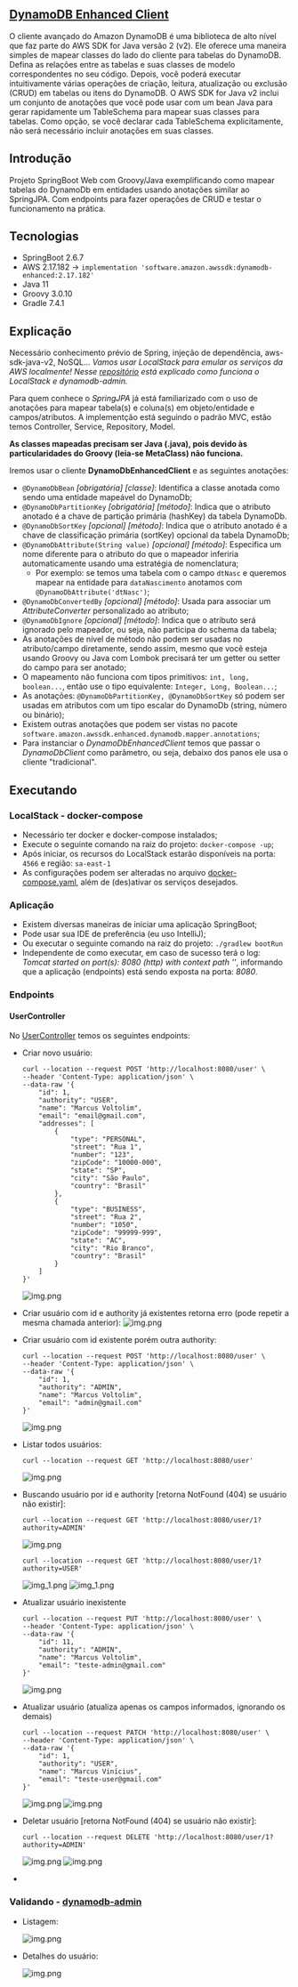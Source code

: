 ## [DynamoDB Enhanced Client](https://docs.aws.amazon.com/sdk-for-java/latest/developer-guide/dynamodb-enhanced-client.html)

O cliente avançado do Amazon DynamoDB é uma biblioteca de alto nível que faz parte do AWS SDK for Java versão 2 (v2). Ele oferece uma maneira simples de mapear classes do lado do
cliente para tabelas do DynamoDB. Defina as relações entre as tabelas e suas classes de modelo correspondentes no seu código. Depois, você poderá executar intuitivamente várias
operações de criação, leitura, atualização ou exclusão (CRUD) em tabelas ou itens do DynamoDB.
O AWS SDK for Java v2 inclui um conjunto de anotações que você pode usar com um bean Java para gerar rapidamente um TableSchema para mapear suas classes para tabelas. Como opção,
se você declarar cada TableSchema explicitamente, não será necessário incluir anotações em suas classes.

## Introdução

Projeto SpringBoot Web com Groovy/Java exemplificando como mapear tabelas do DynamoDb em entidades usando anotações similar ao SpringJPA.
Com endpoints para fazer operações de CRUD e testar o funcionamento na prática.

## Tecnologias

* SpringBoot 2.6.7
* AWS 2.17.182 → `implementation 'software.amazon.awssdk:dynamodb-enhanced:2.17.182'`
* Java 11
* Groovy 3.0.10
* Gradle 7.4.1

## Explicação

Necessário conhecimento prévio de Spring, injeção de dependência, aws-sdk-java-v2, NoSQL...
*Vamos usar LocalStack para emular os serviços da AWS localmente!
Nesse [repositório](https://github.com/marcusvoltolim/localstack-aws) está explicado como funciona o LocalStack e dynamodb-admin.*

Para quem conhece o *SpringJPA* já está familiarizado com o uso de anotações para mapear tabela(s) e coluna(s) em objeto/entidade e campos/atributos.
A implementção está seguindo o padrão MVC, estão temos Controller, Service, Repository, Model.

**As classes mapeadas precisam ser Java (.java), pois devido às particularidades do Groovy (leia-se MetaClass) não funciona.**

Iremos usar o cliente **DynamoDbEnhancedClient** e as seguintes anotações:

* `@DynamoDbBean` *[obrigatória] [classe]*: Identifica a classe anotada como sendo uma entidade mapeável do DynamoDb;
* `@DynamoDbPartitionKey` *[obrigatória] [método]*: Indica que o atributo anotado é a chave de partição primária (hashKey) da tabela DynamoDb.
* `@DynamoDbSortKey` *[opcional] [método]*: Indica que o atributo anotado é a chave de classificação primária (sortKey) opcional da tabela DynamoDb;
* `@DynamoDbAttribute(String value)` *[opcional] [método]*: Especifica um nome diferente para o atributo do que o mapeador inferiria automaticamente usando uma estratégia de
  nomenclatura;
  * Por exemplo: se temos uma tabela com o campo `dtNasc` e queremos mapear na entidade para `dataNascimento` anotamos com `@DynamoDbAttribute('dtNasc')`;
* `@DynamoDbConvertedBy` *[opcional] [método]*: Usada para associar um *AttributeConverter* personalizado ao atributo;
* `@DynamoDbIgnore` *[opcional] [método]*: Indica que o atributo será ignorado pelo mapeador, ou seja, não participa do schema da tabela;
* As anotações de nível de método não podem ser usadas no atributo/campo diretamente, sendo assim,
  mesmo que você esteja usando Groovy ou Java com Lombok precisará ter um getter ou setter do campo para ser anotado;
* O mapeamento não funciona com tipos primitivos: `int, long, boolean...`, então use o tipo equivalente: `Integer, Long, Boolean...`;
* As anotações: `@DynamoDbPartitionKey, @DynamoDbSortKey`  só podem ser usadas em atributos com um tipo escalar do DynamoDb (string, número ou binário);
* Existem outras anotações que podem ser vistas no pacote `software.amazon.awssdk.enhanced.dynamodb.mapper.annotations`;
* Para instanciar o *DynamoDbEnhancedClient* temos que passar o *DynamoDbClient* como parâmetro, ou seja, debaixo dos panos ele usa o cliente "tradicional".
## Executando

### LocalStack - docker-compose

* Necessário ter docker e docker-compose instalados;
* Execute o seguinte comando na raiz do projeto: `docker-compose -up`;
* Após iniciar, os recursos do LocalStack estarão disponíveis na porta: `4566` e região: `sa-east-1`
* As configurações podem ser alteradas no arquivo [docker-compose.yaml](docker-compose.yaml), além de (des)ativar os serviços desejados.

### Aplicação

* Existem diversas maneiras de iniciar uma aplicação SpringBoot;
* Pode usar sua IDE de preferência (eu uso IntelliJ);
* Ou executar o seguinte comando na raiz do projeto: `./gradlew bootRun`
* Independente de como executar, em caso de sucesso terá o log: *Tomcat started on port(s): 8080 (http) with context path ''*,
  informando que a aplicação (endpoints) está sendo exposta na porta: *8080*.

### Endpoints

#### UserController

No [UserController](src/main/groovy/io/marcusvoltolim/dynamodbenhanced/controllers/UserController.groovy) temos os seguintes endpoints:

* Criar novo usuário:
  ```
  curl --location --request POST 'http://localhost:8080/user' \
  --header 'Content-Type: application/json' \
  --data-raw '{
      "id": 1,
      "authority": "USER",
      "name": "Marcus Voltolim",
      "email": "email@gmail.com",
      "addresses": [
          {
              "type": "PERSONAL",
              "street": "Rua 1",
              "number": "123",
              "zipCode": "10000-000",
              "state": "SP",
              "city": "São Paulo",
              "country": "Brasil"
          },
          {
              "type": "BUSINESS",
              "street": "Rua 2",
              "number": "1050",
              "zipCode": "99999-999",
              "state": "AC",
              "city": "Rio Branco",
              "country": "Brasil"
          }
      ]
  }'
  ```
  ![img.png](docs/create-user-user.png)

* Criar usuário com id e authority já existentes retorna erro (pode repetir a mesma chamada anterior):
  ![img.png](docs/create-user-duplicate.png)

* Criar usuário com id existente porém outra authority:
  ```
  curl --location --request POST 'http://localhost:8080/user' \
  --header 'Content-Type: application/json' \
  --data-raw '{
      "id": 1,
      "authority": "ADMIN",
      "name": "Marcus Voltolim",
      "email": "admin@gmail.com"
  }'
  ```
  ![img.png](docs/create-user-admin.png)

* Listar todos usuários:
  ```
  curl --location --request GET 'http://localhost:8080/user'
  ```
  ![img.png](docs/user-all.png)

* Buscando usuário por id e authority [retorna NotFound (404) se usuário não existir]:
  ```
  curl --location --request GET 'http://localhost:8080/user/1?authority=ADMIN'
  ```
  ![img.png](docs/user-find-admin.png)

  ```
  curl --location --request GET 'http://localhost:8080/user/1?authority=USER'
  ```
  ![img_1.png](docs/user-find-user.png)
  ![img_1.png](docs/user-find-absent.png)

* Atualizar usuário inexistente
  ```
  curl --location --request PUT 'http://localhost:8080/user' \
  --header 'Content-Type: application/json' \
  --data-raw '{
      "id": 11,
      "authority": "ADMIN",
      "name": "Marcus Voltolim",
      "email": "teste-admin@gmail.com"
  }'
  ```
  ![img.png](docs/user-update-absent.png)

* Atualizar usuário (atualiza apenas os campos informados, ignorando os demais)
  ```
  curl --location --request PATCH 'http://localhost:8080/user' \
  --header 'Content-Type: application/json' \
  --data-raw '{
      "id": 1,
      "authority": "USER",
      "name": "Marcus Vinícius",
      "email": "teste-user@gmail.com"
  }'
  ```
  ![img.png](docs/user-update-partial.png)
  ![img.png](docs/user-update-partial-details.png)

* Deletar usuário [retorna NotFound (404) se usuário não existir]:
  ```
  curl --location --request DELETE 'http://localhost:8080/user/1?authority=ADMIN'
  ```
  ![img.png](docs/user-delete.png)
  ![img.png](docs/user-delete-absent.png)
*

### Validando - [dynamodb-admin](https://github.com/aaronshaf/dynamodb-admin)

* Listagem:

  ![img.png](docs/dynamodb-admin-all.png)

* Detalhes do usuário:

  ![img.png](docs/dynamodb-admin-user-1.png)

